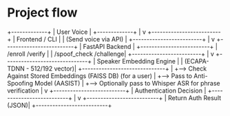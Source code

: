 
# Project flow
+-------------+
|  User Voice |
+-------------+
      |
      v
+-------------------------+
| Frontend / CLI         |
| (Send voice via API)   |
+-------------------------+
      |
      v
+-------------------------+
| FastAPI Backend         |
+-------------------------+
|  /enroll      /verify   |
|  /spoof_check /challenge|
+-------------------------+
      |
      v
+------------------------------+
| Speaker Embedding Engine     |
| (ECAPA-TDNN - 512/192 vector)|
+------------------------------+
      |
      +--> Check Against Stored Embeddings (FAISS DB) (for a user)
      |
      +--> Pass to Anti-Spoofing Model (AASIST)
      |
      +--> Optionally pass to Whisper ASR for phrase verification
      |
      v
+--------------------------+
| Authentication Decision  |
+--------------------------+
      |
      v
+--------------------------+
| Return Auth Result (JSON)|
+--------------------------+